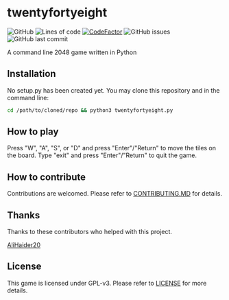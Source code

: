 # twentyfortyeight
![GitHub](https://img.shields.io/github/license/Badboy-16/twentyfortyeight)
![Lines of code](https://img.shields.io/tokei/lines/github/Badboy-16/twentyfortyeight)
[![CodeFactor](https://www.codefactor.io/repository/github/badboy-16/twentyfortyeight/badge)](https://www.codefactor.io/repository/github/badboy-16/twentyfortyeight)
![GitHub issues](https://img.shields.io/github/issues/Badboy-16/twentyfortyeight)
![GitHub last commit](https://img.shields.io/github/last-commit/Badboy-16/twentyfortyeight)

A command line 2048 game written in Python

## Installation
No setup.py has been created yet. You may clone this repository and in the command line:
```bash
cd /path/to/cloned/repo && python3 twentyfortyeight.py
```

## How to play
Press "W", "A", "S", or "D" and press "Enter"/"Return" to move the tiles on the board. Type "exit" and press "Enter"/"Return" to quit the game.

## How to contribute
Contributions are welcomed. Please refer to [CONTRIBUTING.MD](https://github.com/Badboy-16/twentyfortyeight/blob/main/CONTRIBUTING.md) for details.

## Thanks
Thanks to these contributors who helped with this project.

[AliHaider20](https://github.com/AliHaider20)

## License
This game is licensed under GPL-v3. Please refer to [LICENSE](https://github.com/Badboy-16/twentyfortyeight/blob/main/LICENSE) for more details.
